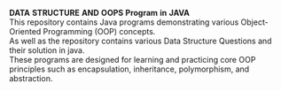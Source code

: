 **DATA** **STRUCTURE** **AND** **OOPS** **Program** **in** **JAVA**
<br>
This repository contains Java programs demonstrating various Object-Oriented Programming (OOP) concepts. 
<br>
As well as the repository contains various Data Structure Questions and their solution in java.
<br>
These programs are designed for learning and practicing core OOP principles such as encapsulation, inheritance, polymorphism, and abstraction.
